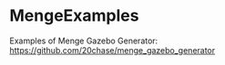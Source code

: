 # MengeExamples
Examples of Menge Gazebo Generator: https://github.com/20chase/menge_gazebo_generator
